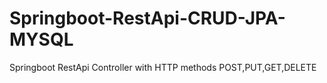 # Springboot-RestApi-CRUD-JPA-MYSQL
Springboot RestApi Controller with HTTP methods POST,PUT,GET,DELETE
